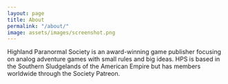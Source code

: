```yaml
---
layout: page
title: About
permalink: "/about/"
image: assets/images/screenshot.png
---
```


Highland Paranormal Society is an award-winning game publisher focusing on analog adventure games with small rules and big ideas. HPS is based in the Southern Sludgelands of the American Empire but has members worldwide through the Society Patreon.

